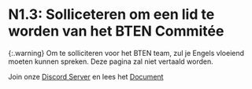 # N1.3: Solliceteren om een lid te worden van het BTEN Commitée

{:.warning}
Om te solliciteren voor het BTEN team, zul je Engels vloeiend moeten kunnen spreken. Deze pagina zal niet vertaald worden.

Join onze [Discord Server](https://discord.gg/eXzrZSx) en lees het [Document](/BTEN/Documentation)
